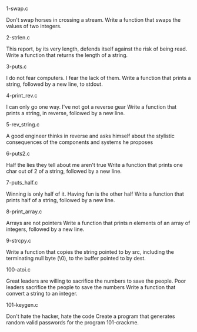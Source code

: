 1-swap.c

Don't swap horses in crossing a stream. 
Write a function that swaps the values of two integers.

2-strlen.c

This report, by its very length, defends itself against the risk of being read. 
Write a function that returns the length of a string.

3-puts.c

I do not fear computers. I fear the lack of them. 
Write a function that prints a string, followed by a new line, to stdout.

4-print_rev.c

I can only go one way. I've not got a reverse gear
Write a function that prints a string, in reverse, followed by a new line.

5-rev_string.c

A good engineer thinks in reverse and asks himself about the stylistic consequences of the components and systems he proposes

6-puts2.c

Half the lies they tell about me aren't true
Write a function that prints one char out of 2 of a string, followed by a new
line.

7-puts_half.c

Winning is only half of it. Having fun is the other half
Write a function that prints half of a string, followed by a new line.

8-print_array.c

Arrays are not pointers
Write a function that prints n elements of an array of integers, followed by a new line.

9-strcpy.c

Write a function that copies the string pointed to by src, including the terminating null byte (\0), to the buffer pointed to by dest.

100-atoi.c

Great leaders are willing to sacrifice the numbers to save the people.
Poor leaders sacrifice the people to save the numbers
Write a function that convert a string to an integer.

101-keygen.c

Don't hate the hacker, hate the code
Create a program that generates random valid passwords for the program 101-crackme.
